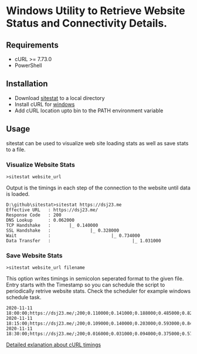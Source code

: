 # Windows Utility to Retrieve Website Status and Connectivity Details.

## Requirements

* cURL >= 7.73.0
* PowerShell

## Installation
* Download [sitestat](https://github.com/damithsj/sitestat/archive/main.zip) to a local directory
* Install cURL for [windows](https://curl.se/windows/)
* Add cURL location upto bin to the PATH environment variable

## Usage
sitestat can be used to visualize web site loading stats as well as save stats to a file.
### Visualize Website Stats
```
>sitestat website_url
```
Output is the timings in each step of the connection to the website until data is loaded.
```
D:\github\sitestat>sitestat https://dsj23.me
Effective URL   : https://dsj23.me/
Response Code   : 200
DNS Lookup      : 0.062000
TCP Handshake   :       |_ 0.140000
SSL Handshake   :               |_ 0.328000
Wait            :                       |_ 0.734000
Data Transfer   :                               |_ 1.031000
```
### Save Website Stats
```
>sitestat website_url filename
```
This option writes timings in semicolon seperated format to the given file. 
Entry starts with the Timestamp so you can schedule the script to periodically retrive website stats. Check the scheduler for example windows schedule task. 

```
2020-11-11 18:00:00;https://dsj23.me/;200;0.110000;0.141000;0.188000;0.485000;0.829000; 
2020-11-11 18:15:00;https://dsj23.me/;200;0.109000;0.140000;0.203000;0.593000;0.843000; 
2020-11-11 18:30:00;https://dsj23.me/;200;0.016000;0.031000;0.094000;0.375000;0.578000; 
```

[Detailed exlanation about cURL timings](https://blog.cloudflare.com/a-question-of-timing/)


